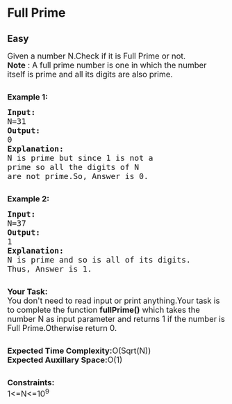# Full Prime
## Easy
<div class="problems_problem_content__Xm_eO"><p><span style="font-size:18px">Given a number N.Check if it is Full Prime or not.&nbsp;<br>
<strong>Note</strong> : A full prime number is one in which the number itself is prime and all its digits are also prime.</span></p>

<p><br>
<span style="font-size:18px"><strong>Example 1:</strong></span></p>

<pre><span style="font-size:18px"><strong>Input:</strong>
N=31
<strong>Output:</strong>
0
<strong>Explanation:</strong>
N is prime but since 1 is not a 
prime so all the digits of N
are not prime.So, Answer is 0.</span></pre>

<p><br>
<span style="font-size:18px"><strong>Example 2:</strong></span></p>

<pre><span style="font-size:18px"><strong>Input:</strong>
N=37
<strong>Output:</strong>
1
<strong>Explanation:</strong>
N is prime and so is all of its digits.
Thus, Answer is 1.</span></pre>

<p><br>
<span style="font-size:18px"><strong>Your Task:</strong><br>
You don't need to read input or print anything.Your task is to complete the function <strong>fullPrime()</strong> which takes the number N as input parameter and returns 1 if the number is Full Prime.Otherwise return 0.</span></p>

<p><br>
<span style="font-size:18px"><strong>Expected Time Complexity:</strong>O(Sqrt(N))<br>
<strong>Expected Auxillary Space:</strong>O(1)</span></p>

<p><br>
<span style="font-size:18px"><strong>Constraints:</strong><br>
1&lt;=N&lt;=10<sup>9</sup></span></p>
</div>